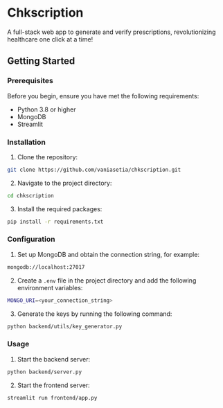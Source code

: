 # Chkscription
A full-stack web app to generate and verify prescriptions, revolutionizing healthcare one click at a time!

## Getting Started

### Prerequisites

Before you begin, ensure you have met the following requirements:
- Python 3.8 or higher
- MongoDB
- Streamlit

### Installation

1. Clone the repository:
```sh
git clone https://github.com/vaniasetia/chkscription.git
```

2. Navigate to the project directory:
```sh
cd chkscription
```

3. Install the required packages:
```sh
pip install -r requirements.txt
```

### Configuration

1. Set up MongoDB and obtain the connection string, for example:
```sh
mongodb://localhost:27017
```

2. Create a `.env` file in the project directory and add the following environment variables:
```sh
MONGO_URI=<your_connection_string>
```

3. Generate the keys by running the following command:
```sh
python backend/utils/key_generator.py
```

### Usage

1. Start the backend server:
```sh
python backend/server.py
```

2. Start the frontend server:
```sh
streamlit run frontend/app.py
```